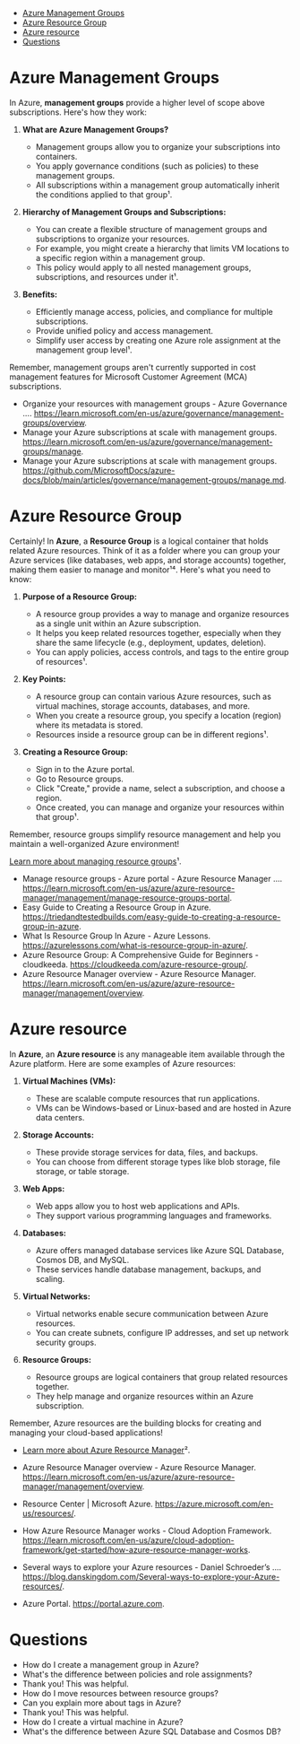 - [Azure Management Groups](#azure-management-groups)
- [Azure Resource Group](#azure-resource-group)
- [Azure resource](#azure-resource)
- [Questions](#questions)

# Azure Management Groups

In Azure, **management groups** provide a higher level of scope above subscriptions. Here's how they work:

1. **What are Azure Management Groups?**
   - Management groups allow you to organize your subscriptions into containers.
   - You apply governance conditions (such as policies) to these management groups.
   - All subscriptions within a management group automatically inherit the conditions applied to that group¹.

2. **Hierarchy of Management Groups and Subscriptions:**
   - You can create a flexible structure of management groups and subscriptions to organize your resources.
   - For example, you might create a hierarchy that limits VM locations to a specific region within a management group.
   - This policy would apply to all nested management groups, subscriptions, and resources under it¹.

3. **Benefits:**
   - Efficiently manage access, policies, and compliance for multiple subscriptions.
   - Provide unified policy and access management.
   - Simplify user access by creating one Azure role assignment at the management group level¹.

Remember, management groups aren't currently supported in cost management features for Microsoft Customer Agreement (MCA) subscriptions.

- Organize your resources with management groups - Azure Governance .... <https://learn.microsoft.com/en-us/azure/governance/management-groups/overview>.
- Manage your Azure subscriptions at scale with management groups. <https://learn.microsoft.com/en-us/azure/governance/management-groups/manage>.
- Manage your Azure subscriptions at scale with management groups. <https://github.com/MicrosoftDocs/azure-docs/blob/main/articles/governance/management-groups/manage.md>.

# Azure Resource Group

Certainly! In **Azure**, a **Resource Group** is a logical container that holds related Azure resources. Think of it as a folder where you can group your Azure services (like databases, web apps, and storage accounts) together, making them easier to manage and monitor¹⁴. Here's what you need to know:

1. **Purpose of a Resource Group:**
   - A resource group provides a way to manage and organize resources as a single unit within an Azure subscription.
   - It helps you keep related resources together, especially when they share the same lifecycle (e.g., deployment, updates, deletion).
   - You can apply policies, access controls, and tags to the entire group of resources¹.

2. **Key Points:**
   - A resource group can contain various Azure resources, such as virtual machines, storage accounts, databases, and more.
   - When you create a resource group, you specify a location (region) where its metadata is stored.
   - Resources inside a resource group can be in different regions¹.

3. **Creating a Resource Group:**
   - Sign in to the Azure portal.
   - Go to Resource groups.
   - Click "Create," provide a name, select a subscription, and choose a region.
   - Once created, you can manage and organize your resources within that group¹.

Remember, resource groups simplify resource management and help you maintain a well-organized Azure environment!

[Learn more about managing resource groups](https://learn.microsoft.com/en-us/azure/azure-resource-manager/management/manage-resource-groups-portal)¹.

- Manage resource groups - Azure portal - Azure Resource Manager .... <https://learn.microsoft.com/en-us/azure/azure-resource-manager/management/manage-resource-groups-portal>.
- Easy Guide to Creating a Resource Group in Azure. <https://triedandtestedbuilds.com/easy-guide-to-creating-a-resource-group-in-azure>.
- What Is Resource Group In Azure - Azure Lessons. <https://azurelessons.com/what-is-resource-group-in-azure/>.
- Azure Resource Group: A Comprehensive Guide for Beginners - cloudkeeda. <https://cloudkeeda.com/azure-resource-group/>.
- Azure Resource Manager overview - Azure Resource Manager. <https://learn.microsoft.com/en-us/azure/azure-resource-manager/management/overview>.

# Azure resource

In **Azure**, an **Azure resource** is any manageable item available through the Azure platform. Here are some examples of Azure resources:

1. **Virtual Machines (VMs):**
   - These are scalable compute resources that run applications.
   - VMs can be Windows-based or Linux-based and are hosted in Azure data centers.

2. **Storage Accounts:**
   - These provide storage services for data, files, and backups.
   - You can choose from different storage types like blob storage, file storage, or table storage.

3. **Web Apps:**
   - Web apps allow you to host web applications and APIs.
   - They support various programming languages and frameworks.

4. **Databases:**
   - Azure offers managed database services like Azure SQL Database, Cosmos DB, and MySQL.
   - These services handle database management, backups, and scaling.

5. **Virtual Networks:**
   - Virtual networks enable secure communication between Azure resources.
   - You can create subnets, configure IP addresses, and set up network security groups.

6. **Resource Groups:**
   - Resource groups are logical containers that group related resources together.
   - They help manage and organize resources within an Azure subscription.

Remember, Azure resources are the building blocks for creating and managing your cloud-based applications!

- [Learn more about Azure Resource Manager](https://learn.microsoft.com/en-us/azure/azure-resource-manager/management/overview)².

- Azure Resource Manager overview - Azure Resource Manager. <https://learn.microsoft.com/en-us/azure/azure-resource-manager/management/overview>.
- Resource Center | Microsoft Azure. <https://azure.microsoft.com/en-us/resources/>.
- How Azure Resource Manager works - Cloud Adoption Framework. <https://learn.microsoft.com/en-us/azure/cloud-adoption-framework/get-started/how-azure-resource-manager-works>.
- Several ways to explore your Azure resources - Daniel Schroeder’s .... <https://blog.danskingdom.com/Several-ways-to-explore-your-Azure-resources/>.
- Azure Portal. <https://portal.azure.com>.

# Questions

- How do I create a management group in Azure?
- What's the difference between policies and role assignments?
- Thank you! This was helpful.
- How do I move resources between resource groups?
- Can you explain more about tags in Azure?
- Thank you! This was helpful.
- How do I create a virtual machine in Azure?
- What's the difference between Azure SQL Database and Cosmos DB?
